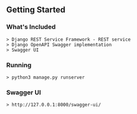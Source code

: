 ## Getting Started

### What's Included
    > Django REST Service Framework - REST service
    > Django OpenAPI Swagger implementation
    > Swagger UI

### Running
    > python3 manage.py runserver

### Swagger UI
    > http://127.0.0.1:8000/swagger-ui/

